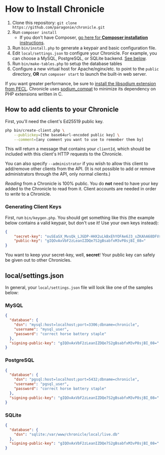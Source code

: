 # How to Install Chronicle

1. Clone this repository: `git clone https://github.com/paragonie/chronicle.git`
2. Run `composer install`
   * If you don't have Composer, [go here for **Composer installation** instructions](https://getcomposer.org/download/).
3. Run `bin/install.php` to generate a keypair and basic configuration file.
4. Edit `local/settings.json` to configure your Chronicle. For example, you
   can choose a MySQL, PostgreSQL, or SQLite backend. [See below](#localsettingsjson).
5. Run `bin/make-tables.php` to setup the database tables 
6. Configure a new virtual host for Apache/nginx/etc. to point to the `public`
   directory, **OR** run `composer start` to launch the built-in web server.

If you want greater performance, be sure to 
[install the libsodium extension from PECL](https://paragonie.com/book/pecl-libsodium/read/00-intro.md#installing-libsodium).
Chronicle uses [sodium_compat](https://github.com/paragonie/sodium_compat) to
minimize its dependency on PHP extensions written in C.

## How to add clients to your Chronicle

First, you'll need the client's Ed25519 public key.

```sh
php bin/create-client.php \
    --publickey=[the base64url-encoded public key] \
    --comment=[any comment you want to use to remember them by]
```

This will return a message that contains your `clientId`, which should be included
with this client's HTTP requests to the Chronicle.

You can also specify `--administrator` if you wiish to allow this client to add/remove
other clients from the API. (It is not possible to add or remove administrators through
the API, only normal clients.)

*Reading* from a Chronicle is 100% public. You do **not** need to have your key added
to the Chronicle to read from it. Client accounts are needed in order to *write*  to
a Chronicle.

### Generating Client Keys

First, run `bin/keygen.php`. You should get something like this (the example below contains
a valid keypair, but don't use it! Use your own keys instead):

```json
{
    "secret-key": "ouSEaSX_MvsQk_LJGDP-HHX2uLkBxEhYOFAe6J3_sZKAhA68DFVsXbMt5qchkNB7tLaAGxpt_Eze8_yyMEj_Tw==",
    "public-key": "gIQOvAxVbF2zLeanIZDQe7S2gBsabfxM3vP8sjBI_08="
}
```

You want to keep your secret-key, well, **secret**! Your public key can safely
be given out to other Chronicles.

## local/settings.json

In general, your `local/settings.json` file will look like one of the samples below:

### MySQL

```json
{
  "database": {
    "dsn": "mysql:host=localhost;port=3306;dbname=chronicle",
    "username": "mysql_user",
    "password": "correct horse battery staple"
  },
  "signing-public-key": "gIQOvAxVbF2zLeanIZDQe7S2gBsabfxM3vP8sjBI_08="
}
```
### PostgreSQL

```json
{
  "database": {
    "dsn": "pgsql:host=localhost;port=5432;dbname=chronicle",
    "username": "pgsql_user",
    "password": "correct horse battery staple"
  },
  "signing-public-key": "gIQOvAxVbF2zLeanIZDQe7S2gBsabfxM3vP8sjBI_08="
}
```

### SQLite

```json
{
  "database": {
    "dsn": "sqlite:/var/www/chronicle/local/live.db"
  },
  "signing-public-key": "gIQOvAxVbF2zLeanIZDQe7S2gBsabfxM3vP8sjBI_08="
}
```
